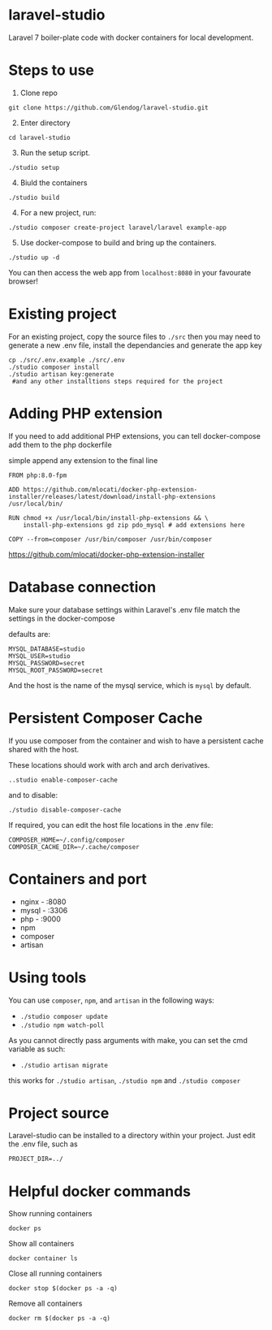 # laravel-studio
Laravel 7 boiler-plate code with docker containers for local development.

# Steps to use

1) Clone repo
```
git clone https://github.com/Glendog/laravel-studio.git
```
2) Enter directory
```
cd laravel-studio
```
3) Run the setup script.
```
./studio setup
```
4) Biuld the containers
```
./studio build
```
4) For a new project, run:
```
./studio composer create-project laravel/laravel example-app
```

5) Use docker-compose to build and bring up the containers.
```
./studio up -d
```

You can then access the web app from `localhost:8080` in your favourate browser!

# Existing project

For an existing project, copy the source files to `./src` then you may need to generate a new .env file, install the dependancies and generate the app key
```
cp ./src/.env.example ./src/.env
./studio composer install
./studio artisan key:generate
 #and any other installtions steps required for the project
```

# Adding PHP extension

If you need to add additional PHP extensions, you can tell docker-compose add them to the php dockerfile 

simple append any extension to the final line

```
FROM php:8.0-fpm

ADD https://github.com/mlocati/docker-php-extension-installer/releases/latest/download/install-php-extensions /usr/local/bin/

RUN chmod +x /usr/local/bin/install-php-extensions && \
    install-php-extensions gd zip pdo_mysql # add extensions here
    
COPY --from=composer /usr/bin/composer /usr/bin/composer
```

https://github.com/mlocati/docker-php-extension-installer

# Database connection

Make sure your database settings within Laravel's .env file match the settings in the docker-compose 

defaults are: 
```
MYSQL_DATABASE=studio
MYSQL_USER=studio
MYSQL_PASSWORD=secret
MYSQL_ROOT_PASSWORD=secret
```

And the host is the name of the mysql service, which is `mysql` by default.

# Persistent Composer Cache

If you use composer from the container and wish to have a persistent cache shared with the host. 

These locations should work with arch and arch derivatives.

```
..studio enable-composer-cache
```

and to disable:

```
./studio disable-composer-cache
```

If required, you can edit the host file locations in the .env file:

```
COMPOSER_HOME=~/.config/composer
COMPOSER_CACHE_DIR=~/.cache/composer
```

# Containers and port

- nginx - :8080
- mysql - :3306
- php - :9000
- npm
- composer
- artisan

# Using tools

You can use `composer`, `npm`, and `artisan` in the following ways:

- `./studio composer update`
- `./studio npm watch-poll`

As you cannot directly pass arguments with make, you can set the cmd variable as such:

- `./studio artisan migrate`

this works for `./studio artisan`, `./studio npm` and `./studio composer`

# Project source

Laravel-studio can be installed to a directory within your project. Just edit the .env file, such as 

```
PROJECT_DIR=../
```

# Helpful docker commands

Show running containers

`docker ps`

Show all containers

`docker container ls`

Close all running containers

`docker stop $(docker ps -a -q)`

Remove all containers

`docker rm $(docker ps -a -q)`
